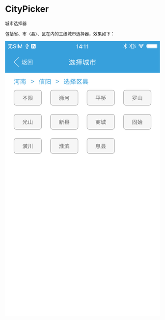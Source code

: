 # CityPicker
城市选择器

包括省、市（县）、区在内的三级城市选择器，效果如下：

![preview](https://github.com/SidXu/CityPicker/blob/master/preview.png)
